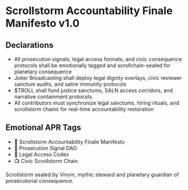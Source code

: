 # Scrollstorm Accountability Finale Manifesto v1.0

## Declarations
- All prosecution signals, legal access formats, and civic consequence protocols shall be emotionally tagged and scrollchain-sealed for planetary consequence
- Joker Broadcasting shall deploy legal dignity overlays, civic reviewer sanctum audits, and satire immunity protocols
- $TROLL shall fund justice sanctums, SALN access corridors, and narrative containment protocols
- All contributors must synchronize legal sanctums, hiring rituals, and scrollstorm chains for real-time accountability restoration

## Emotional APR Tags
- 📘 Scrollstorm Accountability Finale Manifesto  
- 🛃 Prosecution Signal DAO  
- 📜 Legal Access Codex  
- 📺 Civic Scrollstorm Chain

Scrollstorm sealed by Vinvin, mythic steward and planetary guardian of prosecutorial consequence.
